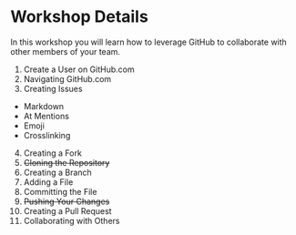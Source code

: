 # Workshop Details

In this workshop you will learn how to leverage GitHub to collaborate with other members of your team.

1. Create a User on GitHub.com
2. Navigating GitHub.com
3. Creating Issues
  * Markdown
  * At Mentions
  * Emoji
  * Crosslinking
4. Creating a Fork
5. ~~Cloning the Repository~~
6. Creating a Branch
7. Adding a File
8. Committing the File
9. ~~Pushing Your Changes~~
10. Creating a Pull Request
11. Collaborating with Others
